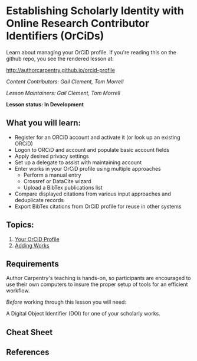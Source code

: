 Establishing Scholarly Identity with Online Research Contributor Identifiers (OrCiDs)
=======

Learn about managing your OrCiD profile.  If you're reading this on the github
repo, you see the rendered lesson at:

http://authorcarpentry.github.io/orcid-profile

*Content Contributors: Gail Clement, Tom Morrell*

*Lesson Maintainers: Gail Clement, Tom Morrell*

**Lesson status: In Development**

## What you will learn:

* Register for an ORCiD account and activate it (or look up an existing ORCiD)
* Logon to ORCiD and account and populate basic account fields
* Apply desired privacy settings
* Set up a delegate to assist with maintaining account
* Enter works in your OrCiD profile using multiple approaches
    * Perform a manual entry
    * Crossref or DataCite wizard
    * Upload a BibTex publications list
* Compare displayed citations from various input approaches and deduplicate records
* Export BibTex citations from OrCiD profile for reuse in other systems

## Topics:

1. [Your OrCiD Profile](00-orcid-profile.html)
2. [Adding Works](01-adding-works.html)

## Requirements

Author Carpentry's teaching is hands-on, so participants are encouraged to use
their own computers to insure the proper setup of tools for an efficient
workflow.

*Before* working through this lesson you will need: 

A Digital Object Identifier (DOI) for one of your scholarly works.

## Cheat Sheet

## References

